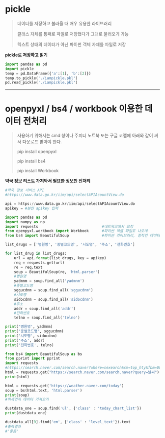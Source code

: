 # pickle

> 데이터를 저장하고 불러올 때 매우 유용한 라이브러리
>
> 클래스 자체를 통째로 파일로 저장했다가 그대로 불러오기 가능
>
> 텍스트 상태의 데이터가 아닌 파이썬 객체 자체를 파일로 저장



**pickle로 저장하고 읽기**

````python
import pandas as pd
import pickle
temp = pd.DataFrame({'a':[1], 'b':[2]})
temp.to_pickle('./iampickle.pkl')
pd.read_pickle('./iampickle.pkl')
````



---

# openpyxl / bs4 / workbook 이용한 데이터 전처리

> 사용하기 위해서는 cmd 창이나 주피터 노트북 또는 구글 코랩에 아래와 같이 써서 다운로드 받아야 한다.
>
> pip install openpyxl
>
> pip install bs4
>
> pip install Workbook



**약국 정보 리스트 가져와서 필요한 정보만 전처리**

```python
#약국 정보 서비스 API
#https://www.data.go.kr/iim/api/selectAPIAcountView.do

api = https://www.data.go.kr/iim/api/selectAPIAcountView.do
apikey = #본인 apikey 입력

import pandas as pd
import numpy as np
import requests								#네트워크에서 요청
from openpyxl.workbook import Workbook		#파이썬 엑셀 파일로 나오게
from bs4 import BeautifulSoup				#파이썬 라이브러리, 정적인 데이터 때 사용

list_drugs = ['병원명', '종별코드명', '시도명', '주소', '전화번호']

for list_drug in list_drugs:
	url = api.format(list_drugs, key = apikey)
	req = requests.get(url)
	re = req.text
	soup = BeautifulSoup(re, 'html.parser')
	#병원명
	yadmnm = soup.find_all('yadmnm')
	#종별코드명
	sggucdnm = soup.find_all('sggucdnm')
	#시도명
	sidocdnm = soup.find_all('sidocdnm')
	#주소
	addr = soup.find_all('addr')
	#전화번호
	telno = soup.find_all('telno')

print('병원명', yadmnm)
print('종별코드명', sggucdnm)
print('시도명', sidocdnm)
print('주소', addr)
print('전화번호', telno)
```

```python
from bs4 import BeautifulSoup as bs
from pprint import pprint
import requests
#https://search.naver.com/search.naver?where=nexearch&sm=top_hty&fbm=0&ie=utf8&query=%EB%82%A0%EC%94%A8
html = requests.get("https://search.naver.com/search.naver?query=날씨")
print(html)

html = requests.get('https://weather.naver.com/today')
soup = bs(html.text, 'html.parser')
print(soup)
#미세먼지 데이터 가져오기

dustdata_one = soup.find('ul', {'class' : 'today_chart_list'})
print(dustdata_one)

dustdata_all[0].find('em', {'class' : 'level_text'}).text
#출력결과
#'좋음'
```

